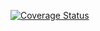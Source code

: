 [![Coverage Status](https://coveralls.io/repos/github/ZENG-Zhuo/django-polls-tuto/badge.svg?branch=main)](https://coveralls.io/github/ZENG-Zhuo/django-polls-tuto?branch=main)
